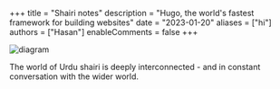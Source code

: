 +++
title = "Shairi notes"
description = "Hugo, the world's fastest framework for building websites"
date = "2023-01-20"
aliases = ["hi"]
authors = ["Hasan"]
enableComments = false
+++

![diagram](diagram.jpg)

The world of Urdu shairi is deeply interconnected - and in constant conversation with the wider world. 